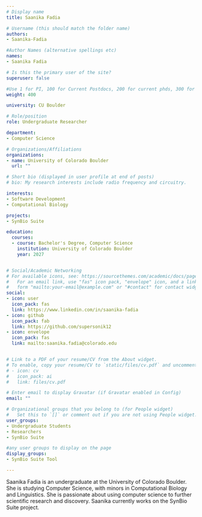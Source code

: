 ```yaml
---
# Display name
title: Saanika Fadia

# Username (this should match the folder name)
authors:
- Saanika-Fadia

#Author Names (alternative spellings etc)
names:
- Saanika Fadia

# Is this the primary user of the site?
superuser: false

#Use 1 for PI, 100 for Current Postdocs, 200 for current phds, 300 for current masters, 400 for current undergrads, 800 for alum postdocs, 810 for alum phds, 820 for alum masters, and 830 for alum undergrads, 900 for tools, 1000 for projects
weight: 400

university: CU Boulder

# Role/position
role: Undergraduate Researcher

department:
- Computer Science

# Organizations/Affiliations
organizations:
- name: University of Colorado Boulder
  url: ""

# Short bio (displayed in user profile at end of posts)
# bio: My research interests include radio frequency and circuitry.

interests:
- Software Development
- Computational Biology

projects:
- SynBio Suite

education:
  courses:
  - course: Bachelor's Degree, Computer Science
    institution: University of Colorado Boulder
    year: 2027


# Social/Academic Networking
# For available icons, see: https://sourcethemes.com/academic/docs/page-builder/#icons
#   For an email link, use "fas" icon pack, "envelope" icon, and a link in the
#   form "mailto:your-email@example.com" or "#contact" for contact widget.
social:
- icon: user
  icon_pack: fas
  link: https://www.linkedin.com/in/saanika-fadia
- icon: github
  icon_pack: fab
  link: https://github.com/supersonik12
- icon: envelope
  icon_pack: fas
  link: mailto:saanika.fadia@colorado.edu


# Link to a PDF of your resume/CV from the About widget.
# To enable, copy your resume/CV to `static/files/cv.pdf` and uncomment the lines below.
# - icon: cv
#   icon_pack: ai
#   link: files/cv.pdf

# Enter email to display Gravatar (if Gravatar enabled in Config)
email: ""

# Organizational groups that you belong to (for People widget)
#   Set this to `[]` or comment out if you are not using People widget.
user_groups:
- Undergraduate Students
- Researchers
- SynBio Suite

#any user groups to display on the page
display_groups:
- SynBio Suite Tool

---
```

Saanika Fadia is an undergraduate at the University of Colorado Boulder. She is studying Computer Science, with minors in Computational Biology and Linguistics. She is passionate about using computer science to further scientific research and discovery. Saanika currently works on the SynBio Suite project. 